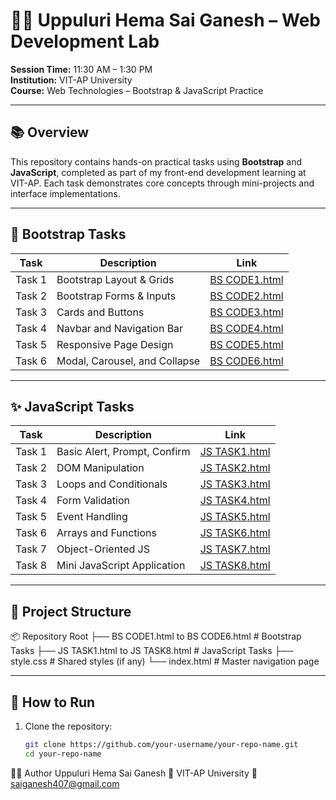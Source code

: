 # 🧑‍💻 Uppuluri Hema Sai Ganesh – Web Development Lab

**Session Time:** 11:30 AM – 1:30 PM  
**Institution:** VIT-AP University  
**Course:** Web Technologies – Bootstrap & JavaScript Practice  

---

## 📚 Overview

This repository contains hands-on practical tasks using **Bootstrap** and **JavaScript**, completed as part of my front-end development learning at VIT-AP. Each task demonstrates core concepts through mini-projects and interface implementations.

---

## 🎨 Bootstrap Tasks

| Task | Description                    | Link                |
|------|--------------------------------|---------------------|
| Task 1 | Bootstrap Layout & Grids        | [BS CODE1.html](BS%20CODE1.html) |
| Task 2 | Bootstrap Forms & Inputs        | [BS CODE2.html](BS%20CODE2.html) |
| Task 3 | Cards and Buttons               | [BS CODE3.html](BS%20CODE3.html) |
| Task 4 | Navbar and Navigation Bar       | [BS CODE4.html](BS%20CODE4.html) |
| Task 5 | Responsive Page Design          | [BS CODE5.html](BS%20CODE5.html) |
| Task 6 | Modal, Carousel, and Collapse   | [BS CODE6.html](BS%20CODE6.html) |

---

## ✨ JavaScript Tasks

| Task | Description                  | Link                |
|------|------------------------------|---------------------|
| Task 1 | Basic Alert, Prompt, Confirm | [JS TASK1.html](JS%20TASK1.html) |
| Task 2 | DOM Manipulation             | [JS TASK2.html](JS%20TASK2.html) |
| Task 3 | Loops and Conditionals       | [JS TASK3.html](JS%20TASK3.html) |
| Task 4 | Form Validation              | [JS TASK4.html](JS%20TASK4.html) |
| Task 5 | Event Handling               | [JS TASK5.html](JS%20TASK5.html) |
| Task 6 | Arrays and Functions         | [JS TASK6.html](JS%20TASK6.html) |
| Task 7 | Object-Oriented JS           | [JS TASK7.html](JS%20TASK7.html) |
| Task 8 | Mini JavaScript Application | [JS TASK8.html](JS%20TASK8.html) |

---

## 📁 Project Structure

📦 Repository Root
├── BS CODE1.html to BS CODE6.html # Bootstrap Tasks
├── JS TASK1.html to JS TASK8.html # JavaScript Tasks
├── style.css # Shared styles (if any)
└── index.html # Master navigation page

---

## 🚀 How to Run

1. Clone the repository:
   ```bash
   git clone https://github.com/your-username/your-repo-name.git
   cd your-repo-name

🙋‍♂️ Author
Uppuluri Hema Sai Ganesh
📍 VIT-AP University
📧 saiganesh407@gmail.com
